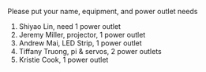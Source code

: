 Please put your name, equipment, and power outlet needs

1. Shiyao Lin, need 1 power outlet
2. Jeremy Miller, projector, 1 power outlet
3. Andrew Mai, LED Strip, 1 power outlet
4. Tiffany Truong, pi & servos, 2 power outlets
5. Kristie Cook, 1 power outlet
